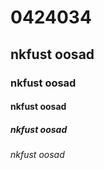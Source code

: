 # 0424034
## nkfust oosad
### nkfust oosad
#### nkfust oosad
##### nkfust oosad
###### nkfust oosad
